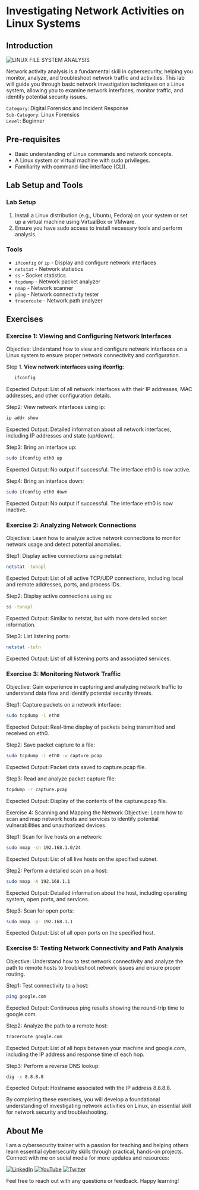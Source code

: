 # Investigating Network Activities on Linux Systems

## Introduction
![LINUX FILE SYSTEM ANALYSIS](https://github.com/user-attachments/assets/2a03fd3e-8e24-4e90-91af-8bc3844dbbc3)

Network activity analysis is a fundamental skill in cybersecurity, helping you monitor, analyze, and troubleshoot network traffic and activities. This lab will guide you through basic network investigation techniques on a Linux system, allowing you to examine network interfaces, monitor traffic, and identify potential security issues.    

`Category`: Digital Forensics and Incident Response   
`Sub-Category`: Linux Forensics   
`Level`: Beginner   


## Pre-requisites

- Basic understanding of Linux commands and network concepts.
- A Linux system or virtual machine with sudo privileges.
- Familiarity with command-line interface (CLI).

## Lab Setup and Tools

### Lab Setup

1. Install a Linux distribution (e.g., Ubuntu, Fedora) on your system or set up a virtual machine using VirtualBox or VMware.
2. Ensure you have sudo access to install necessary tools and perform analysis.

### Tools

- `ifconfig` or `ip` - Display and configure network interfaces
- `netstat` - Network statistics
- `ss` - Socket statistics
- `tcpdump` - Network packet analyzer
- `nmap` - Network scanner
- `ping` - Network connectivity tester
- `traceroute` - Network path analyzer

## Exercises

### Exercise 1: Viewing and Configuring Network Interfaces
Objective: Understand how to view and configure network interfaces on a Linux system to ensure proper network connectivity and configuration.

Step 1. **View network interfaces using ifconfig:**
```bash
   ifconfig
```
Expected Output: List of all network interfaces with their IP addresses, MAC addresses, and other configuration details.

Step2: View network interfaces using ip:

```bash
ip addr show
```
Expected Output: Detailed information about all network interfaces, including IP addresses and state (up/down).

Step3: Bring an interface up:

```bash
sudo ifconfig eth0 up
```
Expected Output: No output if successful. The interface eth0 is now active.

Step4: Bring an interface down:

```bash
sudo ifconfig eth0 down
```
Expected Output: No output if successful. The interface eth0 is now inactive.

### Exercise 2: Analyzing Network Connections
Objective: Learn how to analyze active network connections to monitor network usage and detect potential anomalies.



Step1: Display active connections using netstat:

```bash
netstat -tunapl
```
Expected Output: List of all active TCP/UDP connections, including local and remote addresses, ports, and process IDs.

Step2: Display active connections using ss:

```bash
ss -tunapl
```
Expected Output: Similar to netstat, but with more detailed socket information.

Step3: List listening ports:

```bash
netstat -tuln
```
Expected Output: List of all listening ports and associated services.

### Exercise 3: Monitoring Network Traffic
Objective: Gain experience in capturing and analyzing network traffic to understand data flow and identify potential security threats.

Step1: Capture packets on a network interface:

```bash
sudo tcpdump -i eth0
```
Expected Output: Real-time display of packets being transmitted and received on eth0.

Step2: Save packet capture to a file:

```bash
sudo tcpdump -i eth0 -w capture.pcap
```
Expected Output: Packet data saved to capture.pcap file.

Step3: Read and analyze packet capture file:

```bash
tcpdump -r capture.pcap
```
Expected Output: Display of the contents of the capture.pcap file.

Exercise 4: Scanning and Mapping the Network
Objective: Learn how to scan and map network hosts and services to identify potential vulnerabilities and unauthorized devices.

Step1: Scan for live hosts on a network:

```bash
sudo nmap -sn 192.168.1.0/24
```
Expected Output: List of all live hosts on the specified subnet.

Step2: Perform a detailed scan on a host:

```bash
sudo nmap -A 192.168.1.1
```
Expected Output: Detailed information about the host, including operating system, open ports, and services.

Step3: Scan for open ports:

```bash
sudo nmap -p- 192.168.1.1
```
Expected Output: List of all open ports on the specified host.

### Exercise 5: Testing Network Connectivity and Path Analysis
Objective: Understand how to test network connectivity and analyze the path to remote hosts to troubleshoot network issues and ensure proper routing.

Step1: Test connectivity to a host:

```bash
ping google.com
```
Expected Output: Continuous ping results showing the round-trip time to google.com.

Step2: Analyze the path to a remote host:

```bash
traceroute google.com
```
Expected Output: List of all hops between your machine and google.com, including the IP address and response time of each hop.

Step3: Perform a reverse DNS lookup:

```bash
dig -x 8.8.8.8
```
Expected Output: Hostname associated with the IP address 8.8.8.8.

By completing these exercises, you will develop a foundational understanding of investigating network activities on Linux, an essential skill for network security and troubleshooting.




## About Me

I am a cybersecurity trainer with a passion for teaching and helping others learn essential cybersecurity skills through practical, hands-on projects. Connect with me on social media for more updates and resources:

[![LinkedIn](https://img.icons8.com/fluent/48/000000/linkedin.png)](https://www.linkedin.com/in/rajneeshcyber)
[![YouTube](https://img.icons8.com/fluent/48/000000/youtube-play.png)](https://www.youtube.com/@rajneeshcyber)
[![Twitter](https://img.icons8.com/fluent/48/000000/twitter.png)](https://twitter.com/rajneeshcyber)

Feel free to reach out with any questions or feedback. Happy learning!
